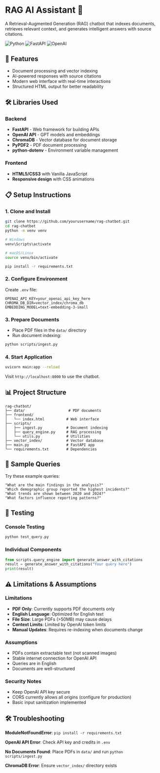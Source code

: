 # RAG AI Assistant 🤖

A Retrieval-Augmented Generation (RAG) chatbot that indexes documents, retrieves relevant context, and generates intelligent answers with source citations.

![Python](https://img.shields.io/badge/python-3.8+-blue.svg)
![FastAPI](https://img.shields.io/badge/FastAPI-005571?logo=fastapi)
![OpenAI](https://img.shields.io/badge/OpenAI-412991?logo=openai&logoColor=white)

## 🚀 Features

- Document processing and vector indexing
- AI-powered responses with source citations
- Modern web interface with real-time interactions
- Structured HTML output for better readability

## 🛠️ Libraries Used

### Backend
- **FastAPI** - Web framework for building APIs
- **OpenAI API** - GPT models and embeddings
- **ChromaDB** - Vector database for document storage
- **PyPDF2** - PDF document processing
- **python-dotenv** - Environment variable management

### Frontend
- **HTML5/CSS3** with Vanilla JavaScript
- **Responsive design** with CSS animations

## 📋 Setup Instructions

### 1. Clone and Install
```bash
git clone https://github.com/yourusername/rag-chatbot.git
cd rag-chatbot
python -m venv venv

# Windows
venv\Scripts\activate

# macOS/Linux
source venv/bin/activate

pip install -r requirements.txt
```

### 2. Configure Environment
Create `.env` file:
```env
OPENAI_API_KEY=your_openai_api_key_here
CHROMA_DB_DIR=vector_index/chroma_db
EMBEDDING_MODEL=text-embedding-3-small
```

### 3. Prepare Documents
- Place PDF files in the `data/` directory
- Run document indexing:
```bash
python scripts/ingest.py
```

### 4. Start Application
```bash
uvicorn main:app --reload
```

Visit `http://localhost:8000` to use the chatbot.

## 📊 Project Structure

```
rag-chatbot/
├── data/                    # PDF documents
├── frontend/
│   └── index.html          # Web interface
├── scripts/
│   ├── ingest.py           # Document indexing
│   ├── query_engine.py     # RAG processing
│   └── utils.py            # Utilities
├── vector_index/           # Vector database
├── main.py                 # FastAPI app
└── requirements.txt        # Dependencies
```

## 🧪 Sample Queries

Try these example queries:

```
"What are the main findings in the analysis?"
"Which demographic group reported the highest incidents?"
"What trends are shown between 2020 and 2024?"
"What factors influence reporting patterns?"
```

## 🔬 Testing

### Console Testing
```bash
python test_query.py
```

### Individual Components
```python
from scripts.query_engine import generate_answer_with_citations
result = generate_answer_with_citations("Your query here")
print(result)
```

## ⚠️ Limitations & Assumptions

### Limitations
- **PDF Only**: Currently supports PDF documents only
- **English Language**: Optimized for English text
- **File Size**: Large PDFs (>50MB) may cause delays
- **Context Limits**: Limited by OpenAI token limits
- **Manual Updates**: Requires re-indexing when documents change

### Assumptions
- PDFs contain extractable text (not scanned images)
- Stable internet connection for OpenAI API
- Queries are in English
- Documents are well-structured

### Security Notes
- Keep OpenAI API key secure
- CORS currently allows all origins (configure for production)
- Basic input sanitization implemented

## 🛠️ Troubleshooting

**ModuleNotFoundError**: `pip install -r requirements.txt`

**OpenAI API Error**: Check API key and credits in `.env`

**No Documents Found**: Place PDFs in `data/` and run `python scripts/ingest.py`

**ChromaDB Error**: Ensure `vector_index/` directory exists

